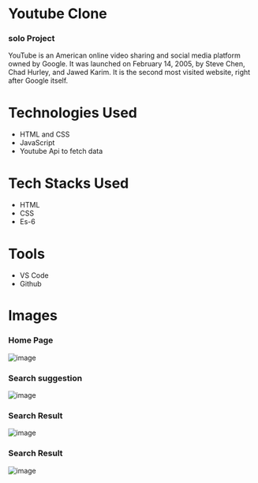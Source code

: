 # Youtube Clone
### solo Project
YouTube is an American online video sharing and social media platform owned by Google. It was launched on February 14, 2005, by Steve Chen, Chad Hurley, and Jawed Karim. It is the second most visited website, right after Google itself.
# Technologies Used
* HTML and CSS
* JavaScript
* Youtube Api to fetch data

# Tech Stacks Used
* HTML
* CSS
* Es-6

# Tools
* VS Code
* Github


# Images

### Home Page
![image](https://github.com/fw180171/Youtube-clone/blob/main/Youtube-Clone/Ss/Home%20Page.png)

### Search suggestion
![image](https://github.com/fw180171/Youtube-clone/blob/main/Youtube-Clone/Ss/Suggestions.png)

### Search Result
![image](https://github.com/fw180171/Youtube-clone/blob/main/Youtube-Clone/Ss/Search%20Result.png)

### Search Result
![image](https://github.com/fw180171/Youtube-clone/blob/main/Youtube-Clone/Ss/Search%20Result.png)
